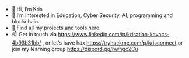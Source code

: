- 👋 Hi, I’m Kris
- 👀 I’m interested in Education, Cyber Security, AI, programming and blockchain. 
- 🌱 Find all my projects and tools here.
- 📫 Get in touch via https://www.linkedin.com/in/krisztian-kovacs-4b93b31bb/ , or let's have hax https://tryhackme.com/p/krisconnect or join my learning group https://discord.gg/hwhgc2Cu
